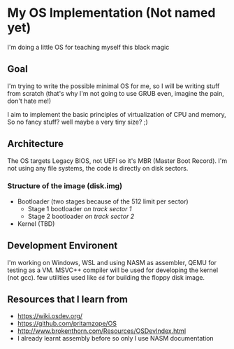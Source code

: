 # My OS Implementation (Not named yet)
I'm doing a little OS for teaching myself this black magic

## Goal
I'm trying to write the possible minimal OS for me, so I will be writing stuff from scratch (that's why I'm not going to use GRUB even, imagine the pain, don't hate me!) 

I aim to implement the basic principles of virtualization of CPU and memory, So no fancy stuff? well maybe a very tiny size? ;)

## Architecture
The OS targets Legacy BIOS, not UEFI so it's MBR (Master Boot Record). I'm not using any file systems, the code is directly on disk sectors.

### Structure of the image (disk.img)
* Bootloader (two stages because of the 512 limit per sector)
    * Stage 1 bootloader *on track sector 1*
    * Stage 2 bootloader *on track sector 2*
* Kernel (TBD)


## Development Environent
I'm working on Windows, WSL and using NASM as assembler, QEMU for testing as a VM. MSVC++ compiler will be used for developing the kernel (not gcc). few utilities used like `dd` for building the floppy disk image.

## Resources that I learn from
* https://wiki.osdev.org/
* https://github.com/pritamzope/OS
* http://www.brokenthorn.com/Resources/OSDevIndex.html
* I already learnt assembly before so only I use NASM documentation